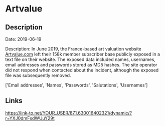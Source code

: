 # Artvalue

## Description

Date: 2019-06-19

Description:
In June 2019, the France-based art valuation website <a href="http://artvalue.com/" target="_blank" rel="noopener">Artvalue.com</a> left their 158k member subscriber base publicly exposed in a text file on their website. The exposed data included names, usernames, email addresses and passwords stored as MD5 hashes. The site operator did not respond when contacted about the incident, although the exposed file was subsequently removed.


['Email addresses', 'Names', 'Passwords', 'Salutations', 'Usernames']

## Links

https://link-to.net/YOUR_USER/871.630016402321/dynamic/?r=YXJ0dmFsdWUuY29t